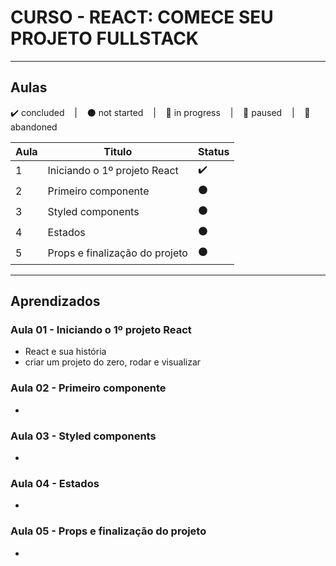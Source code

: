 # CURSO - REACT: COMECE SEU PROJETO FULLSTACK

---

## Aulas
<p>
  ✔️ concluded &nbsp;&nbsp;&nbsp;|&nbsp;&nbsp;&nbsp;
  ⚫ not started &nbsp;&nbsp;&nbsp;|&nbsp;&nbsp;&nbsp;
  🔵 in progress &nbsp;&nbsp;&nbsp;|&nbsp;&nbsp;&nbsp;
  🔶 paused &nbsp;&nbsp;&nbsp;|&nbsp;&nbsp;&nbsp;
  🔴 abandoned 
</p>

| Aula | Titulo | Status |
| --- | --- | --- |
| 1 | Iniciando o 1º projeto React | ✔️ |
| 2 | Primeiro componente | ⚫ |
| 3 | Styled components | ⚫ |
| 4 | Estados | ⚫ |
| 5 | Props e finalização do projeto | ⚫ |

---

## Aprendizados

### Aula 01 - Iniciando o 1º projeto React
<ul>
  <li>React e sua história</li>
  <li>criar um projeto do zero, rodar e visualizar</li>
</ul>

### Aula 02 - Primeiro componente
<ul>
  <li></li>
</ul>


### Aula 03 - Styled components
<ul>
  <li></li>
</ul>


### Aula 04 - Estados
<ul>
  <li></li>
</ul>


### Aula 05 - Props e finalização do projeto
<ul>
  <li></li>
</ul>


